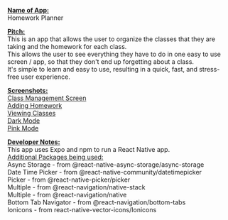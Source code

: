 <ins>**Name of App:**</ins> <br />
    Homework Planner <br />

<ins>**Pitch:**</ins> <br />
    This is an app that allows the user to organize the classes that they are taking and the homework for each class. <br />
    This allows the user to see everything they have to do in one easy to use screen / app, so that they don't end up forgetting about a class. <br />
    It's simple to learn and easy to use, resulting in a quick, fast, and stress-free user experience. <br />

<ins>**Screenshots:**</ins> <br />
    [Class Management Screen](./screenshots/ClassManagement.png) <br />
    [Adding Homework](./screenshots/ModifyHomework.png) <br />
    [Viewing Classes](./screenshots/ViewClasses.png) <br />
    [Dark Mode](./screenshots/DarkMode.png) <br />
    [Pink Mode](./screenshots/PinkTheme.png) <br />

<ins>**Developer Notes:**</ins> <br />
    This app uses Expo and npm to run a React Native app. <br />
    <ins>Additional Packages being used:</ins> <br />
        Async Storage - from @react-native-async-storage/async-storage <br />
        Date Time Picker - from @react-native-community/datetimepicker <br />
        Picker - from @react-native-picker/picker <br />
        Multiple - from @react-navigation/native-stack <br />
        Multiple - from @react-navigation/native <br />
        Bottom Tab Navigator - from @react-navigation/bottom-tabs <br />
        Ionicons - from react-native-vector-icons/Ionicons <br />
